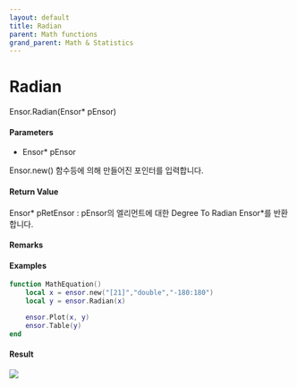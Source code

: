 ```yaml
---
layout: default
title: Radian
parent: Math functions
grand_parent: Math & Statistics
---
```


# Radian

Ensor.Radian\(Ensor\* pEnsor\)

#### Parameters

* Ensor\* pEnsor

Ensor.new\(\) 함수등에 의해 만들어진 포인터를 입력합니다.

#### Return Value

Ensor\* pRetEnsor : pEnsor의 엘리먼트에 대한 Degree To Radian Ensor\*를 반환합니다.

#### Remarks

#### Examples

```lua
function MathEquation()
	local x = ensor.new("[21]","double","-180:180")
 	local y = ensor.Radian(x)

 	ensor.Plot(x, y)
 	ensor.Table(y)
end
```

#### Result

![](/MathAPI/RadianResult.png)


